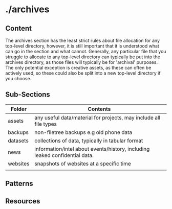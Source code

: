 # ./archives

## Content

The archives section has the least strict rules about file allocation for any top-level directory, however, it is still important that it is understood what can go in the section and what cannot. Generally, any particular file that you struggle to allocate to any top-level directory can typically be put into the archives directory, as those files will typically be for 'archival' purposes. The only potential exception is creative assets, as these can often be actively used, so these could also be split into a new top-level directory if you choose.

## Sub-Sections

| Folder   | Contents                                                     |
| -------- | ------------------------------------------------------------ |
| assets   | any useful data/material for projects, may include all file types |
| backups  | non-filetree backups e.g old phone data                      |
| datasets | collections of data, typically in tabular format             |
| news     | information/intel about events/history, including leaked confidential data. |
| websites | snapshots of websites at a specific time                     |
|          |                                                              |

## Patterns

## Resources
